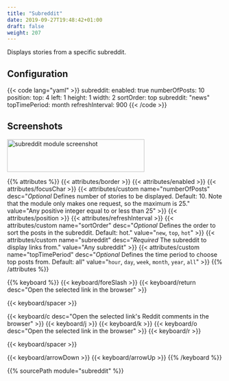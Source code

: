 ```yaml
---
title: "Subreddit"
date: 2019-09-27T19:48:42+01:00
draft: false
weight: 207
---
```


Displays stories from a specific subreddit.

## Configuration

{{< code lang="yaml" >}}
subreddit:
  enabled: true
  numberOfPosts: 10
  position:
    top: 4
    left: 1
    height: 1
    width: 2
  sortOrder: top
  subreddit: "news"
  topTimePeriod: month
  refreshInterval: 900
{{< /code >}}

## Screenshots

<img class="screenshot" src="/imgs/modules/subreddit.png" width="320" height="76" alt="subreddit module screenshot" />

{{% attributes %}}
  {{< attributes/border >}}
  {{< attributes/enabled >}}
  {{< attributes/focusChar >}}
  {{< attributes/custom name="numberOfPosts" desc="_Optional_ Defines number of stories to be displayed. Default: 10. Note that the module only makes one request, so the maximum is 25." value="Any positive integer equal to or less than 25" >}}
  {{< attributes/position >}}
  {{< attributes/refreshInterval >}}
  {{< attributes/custom name="sortOrder" desc="_Optional_ Defines the order to sort the posts in the subreddit. Default: hot." value="`new`, `top`, `hot`" >}}
  {{< attributes/custom name="subreddit" desc="_Required_ The subreddit to display links from." value="Any subreddit" >}}
  {{< attributes/custom name="topTimePeriod" desc="_Optional_ Defines the time period to choose top posts from. Default: all" value="`hour`, `day`, `week`, `month`, `year`, `all`" >}}
{{% /attributes %}}

{{% keyboard %}}
  {{< keyboard/foreSlash >}}
  {{< keyboard/return desc="Open the selected link in the browser" >}}

  {{< keyboard/spacer >}}

  {{< keyboard/c desc="Open the selected link's Reddit comments in the browser" >}}
  {{< keyboard/j >}}
  {{< keyboard/k >}}
  {{< keyboard/o desc="Open the selected link in the browser" >}}
  {{< keyboard/r >}}

  {{< keyboard/spacer >}}

  {{< keyboard/arrowDown >}}
  {{< keyboard/arrowUp >}}
{{% /keyboard %}}

{{% sourcePath module="subreddit" %}}